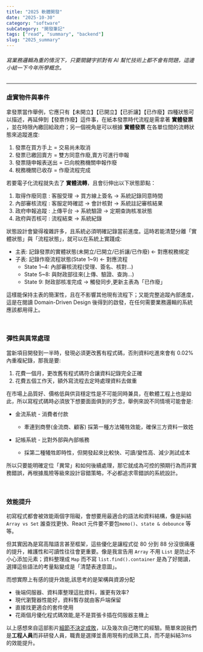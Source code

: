```yaml
---
title: "2025 軟體開發"
date: "2025-10-30"
category: "software"
subCategory: "開發筆記"
tags: ["read", "summary", "backend"]
slug: "2025_summary"
---
```

###### 寫業務邏輯為重的情況下，只要關鍵字抓對有 AI 幫忙技術上都不會有問題，這邊小結一下今年所學概念。

---

### 虛實物件與事件

拿發票當作舉例，它應只有【未開立】【已開立】【已折讓】【已作廢】四種狀態可以描述，再延伸到【發票作廢】這件事，在紙本發票時代流程是需拿著 **實體發票** ，並在時限內繳回給政府；另一個視角是可以根據 **實體發票** 在各單位間的流轉狀態來追蹤進度:

1. 發票在買方手上 = 交易尚未取消
2. 發票已繳回賣方 = 雙方同意作廢,賣方可進行申報
3. 發票隨申報表送出 = 已向稅務機關申報作廢
4. 稅務機關已收存 = 作廢流程完成

若要電子化流程就失去了 **實體流轉**，且會衍伸出以下狀態節點：

1. 取得作廢同意 : 客服受理 → 買方線上簽名 → 系統記錄同意時間
2. 內部審核流程 : 客服定時確認 → 會計核對 → 系統註記審核結果
3. 政府申報追蹤 : 上傳平台 → 系統驗證 → 定期查詢核准狀態
4. 政府與否核可 : 流程結束 → 系統紀錄

狀態設計會變得複雜許多，且系統必須明確記錄當前進度。這時若能清楚分離「實體狀態」與「流程狀態」，就可以在系統上實踐成:

- 主表: 記錄發票的實體狀態(未開立/已開立/已折讓/已作廢) ← 對應稅務規定
- 子表: 記錄作廢流程狀態(State 1~9) ← 對應流程
    - State 1~4: 內部審核流程(受理、簽名、核對...)
    - State 5~8: 與財政部往來(上傳、驗證、查詢...)
    - State 9: 財政部核准完成 → 觸發同步,更新主表為「已作廢」

這樣能保持主表的簡潔性，且在不影響其他現有流程下；又能完整追蹤內部進度，這是在閱讀 Domain-Driven Design 後得到的啟發，在任何需要業務邏輯的系統應該都用得上。

<br>

### 彈性與異常處理

當新項目開發到一半時，發現必須更改舊有程式碼，否則資料吃進來會有 0.02% 內重複紀錄，那我是要:

1. 花費一個月，更改舊有程式碼符合讓資料記錄完全正確
2. 花費五個工作天，額外寫流程去定時處理資料去做重

在市場上品質好、價格低與供貨穩定性是不可能同時兼具，在軟體工程上也是如此，所以寫程式碼時必須放下想要面面俱到的歹念，舉例來說不同情境可能會是:

- 金流系統 - 消費者付款
    - 牽連到商譽(金流商、顧客) 採第一種方法犧牲效能，確保三方資料一致姓

- 記帳系統 - 比對外部與內部帳務
    - 採第二種犧牲即時性，但開發起來比較快、可讀/變性高、減少測試成本

所以只要能明確定位「異常」和如何後續處理，那它就成為可控的預期行為而非實務錯誤，再根據風險等級來設計容錯策略，不必都追求零錯誤的系統設計。

<br>

### 效能提升

初寫程式都會被效能兩個字阻礙，會想要用最適合的語法和資料結構，像是糾結`Array vs Set` 誰查找更快、React 元件要不要包`memo()`、`state & debounce` 等等。

但其實因為是寫高階語言甚至框架，這些優化是讓程式從 80 分到 88 分沒很痛癢的提升，維護性和可讀性往往會更重要。像是我宣告用 `Array` 不用 `List` 是防止不小心添加元素；資料整理成 `Map` 而不寫 `list.find().container` 是為了好閱讀，選擇這些語法的考量點變成是「清楚表達意圖」。

而想實際上有感的提升效能,該思考的是架構與資源分配

- 後端伺服器、資料庫整理這批資料，誰更有效率?
- 現代瀏覽器性能好，資料暫存就由客戶端保留
- 直接找更適合的套件使用
- 花兩個月優化程式碼效能,是不是買張卡插在伺服器主機上

以上感想來自這部影片[細節不決定成敗](https://youtu.be/HnwJZjEhrf8)，以及幾次自己瞎忙的經驗。簡單來說我們是**工程人員**而非研發人員，職責是選擇並善用現有的成熟工具，而不是糾結3ms的效能提升。